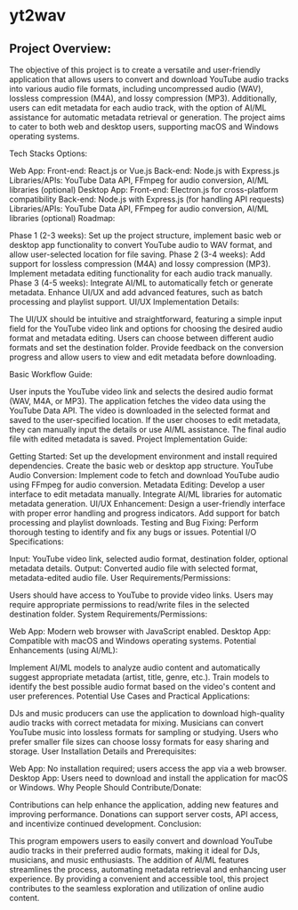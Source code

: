 <a name="yt"></a>

# yt2wav

## Project Overview: 

The objective of this project is to create a versatile and user-friendly application that allows users to convert and download YouTube audio tracks into various audio file formats, including uncompressed audio (WAV), lossless compression (M4A), and lossy compression (MP3). Additionally, users can edit metadata for each audio track, with the option of AI/ML assistance for automatic metadata retrieval or generation. The project aims to cater to both web and desktop users, supporting macOS and Windows operating systems.

Tech Stacks Options:

Web App:
Front-end: React.js or Vue.js
Back-end: Node.js with Express.js
Libraries/APIs: YouTube Data API, FFmpeg for audio conversion, AI/ML libraries (optional)
Desktop App:
Front-end: Electron.js for cross-platform compatibility
Back-end: Node.js with Express.js (for handling API requests)
Libraries/APIs: YouTube Data API, FFmpeg for audio conversion, AI/ML libraries (optional)
Roadmap:

Phase 1 (2-3 weeks): Set up the project structure, implement basic web or desktop app functionality to convert YouTube audio to WAV format, and allow user-selected location for file saving.
Phase 2 (3-4 weeks): Add support for lossless compression (M4A) and lossy compression (MP3). Implement metadata editing functionality for each audio track manually.
Phase 3 (4-5 weeks): Integrate AI/ML to automatically fetch or generate metadata. Enhance UI/UX and add advanced features, such as batch processing and playlist support.
UI/UX Implementation Details:

The UI/UX should be intuitive and straightforward, featuring a simple input field for the YouTube video link and options for choosing the desired audio format and metadata editing. Users can choose between different audio formats and set the destination folder. Provide feedback on the conversion progress and allow users to view and edit metadata before downloading.

Basic Workflow Guide:

User inputs the YouTube video link and selects the desired audio format (WAV, M4A, or MP3).
The application fetches the video data using the YouTube Data API.
The video is downloaded in the selected format and saved to the user-specified location.
If the user chooses to edit metadata, they can manually input the details or use AI/ML assistance.
The final audio file with edited metadata is saved.
Project Implementation Guide:

Getting Started:
Set up the development environment and install required dependencies.
Create the basic web or desktop app structure.
YouTube Audio Conversion:
Implement code to fetch and download YouTube audio using FFmpeg for audio conversion.
Metadata Editing:
Develop a user interface to edit metadata manually.
Integrate AI/ML libraries for automatic metadata generation.
UI/UX Enhancement:
Design a user-friendly interface with proper error handling and progress indicators.
Add support for batch processing and playlist downloads.
Testing and Bug Fixing:
Perform thorough testing to identify and fix any bugs or issues.
Potential I/O Specifications:

Input: YouTube video link, selected audio format, destination folder, optional metadata details.
Output: Converted audio file with selected format, metadata-edited audio file.
User Requirements/Permissions:

Users should have access to YouTube to provide video links.
Users may require appropriate permissions to read/write files in the selected destination folder.
System Requirements/Permissions:

Web App: Modern web browser with JavaScript enabled.
Desktop App: Compatible with macOS and Windows operating systems.
Potential Enhancements (using AI/ML):

Implement AI/ML models to analyze audio content and automatically suggest appropriate metadata (artist, title, genre, etc.).
Train models to identify the best possible audio format based on the video's content and user preferences.
Potential Use Cases and Practical Applications:

DJs and music producers can use the application to download high-quality audio tracks with correct metadata for mixing.
Musicians can convert YouTube music into lossless formats for sampling or studying.
Users who prefer smaller file sizes can choose lossy formats for easy sharing and storage.
User Installation Details and Prerequisites:

Web App: No installation required; users access the app via a web browser.
Desktop App: Users need to download and install the application for macOS or Windows.
Why People Should Contribute/Donate:

Contributions can help enhance the application, adding new features and improving performance.
Donations can support server costs, API access, and incentivize continued development.
Conclusion:

This program empowers users to easily convert and download YouTube audio tracks in their preferred audio formats, making it ideal for DJs, musicians, and music enthusiasts. The addition of AI/ML features streamlines the process, automating metadata retrieval and enhancing user experience. By providing a convenient and accessible tool, this project contributes to the seamless exploration and utilization of online audio content.
